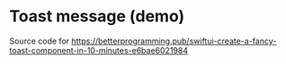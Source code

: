 # Toast message (demo)

Source code for https://betterprogramming.pub/swiftui-create-a-fancy-toast-component-in-10-minutes-e6bae6021984
